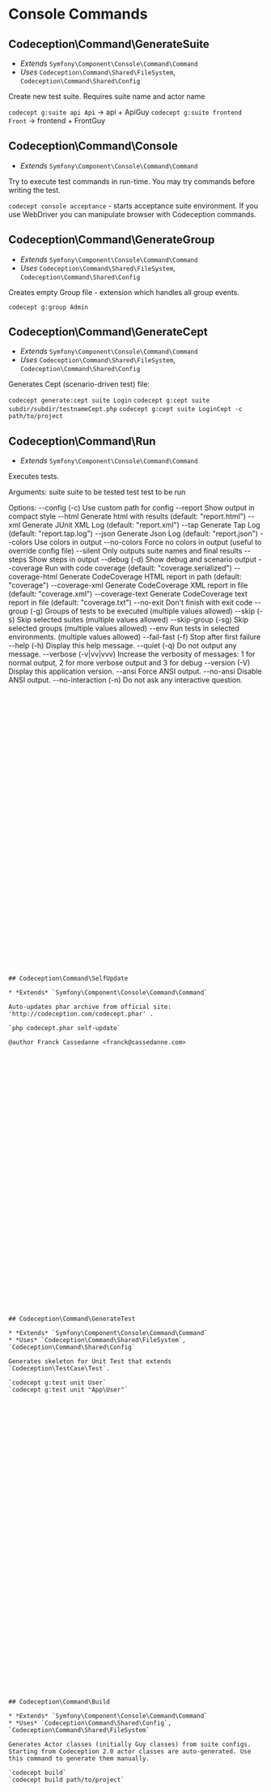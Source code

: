 # Console Commands

## Codeception\Command\GenerateSuite

* *Extends* `Symfony\Component\Console\Command\Command`
* *Uses* `Codeception\Command\Shared\FileSystem`, `Codeception\Command\Shared\Config`

Create new test suite. Requires suite name and actor name

`codecept g:suite api Api` -> api + ApiGuy
`codecept g:suite frontend Front` -> frontend + FrontGuy












































## Codeception\Command\Console

* *Extends* `Symfony\Component\Console\Command\Command`

Try to execute test commands in run-time. You may try commands before writing the test.

`codecept console acceptance` - starts acceptance suite environment. If you use WebDriver you can manipulate browser with Codeception commands.






































## Codeception\Command\GenerateGroup

* *Extends* `Symfony\Component\Console\Command\Command`
* *Uses* `Codeception\Command\Shared\FileSystem`, `Codeception\Command\Shared\Config`

Creates empty Group file - extension which handles all group events.

`codecept g:group Admin`











































## Codeception\Command\GenerateCept

* *Extends* `Symfony\Component\Console\Command\Command`
* *Uses* `Codeception\Command\Shared\FileSystem`, `Codeception\Command\Shared\Config`

Generates Cept (scenario-driven test) file:

`codecept generate:cept suite Login`
`codecept g:cept suite subdir/subdir/testnameCept.php`
`codecept g:cept suite LoginCept -c path/to/project`












































## Codeception\Command\Run

* *Extends* `Symfony\Component\Console\Command\Command`

Executes tests.

Arguments:
 suite                 suite to be tested
 test                  test to be run

Options:
 --config (-c)         Use custom path for config
 --report              Show output in compact style
 --html                Generate html with results (default: "report.html")
 --xml                 Generate JUnit XML Log (default: "report.xml")
 --tap                 Generate Tap Log (default: "report.tap.log")
 --json                Generate Json Log (default: "report.json")
 --colors              Use colors in output
 --no-colors           Force no colors in output (useful to override config file)
 --silent              Only outputs suite names and final results
 --steps               Show steps in output
 --debug (-d)          Show debug and scenario output
 --coverage            Run with code coverage (default: "coverage.serialized")
 --coverage-html       Generate CodeCoverage HTML report in path (default: "coverage")
 --coverage-xml        Generate CodeCoverage XML report in file (default: "coverage.xml")
 --coverage-text       Generate CodeCoverage text report in file (default: "coverage.txt")
 --no-exit             Don't finish with exit code
 --group (-g)          Groups of tests to be executed (multiple values allowed)
 --skip (-s)           Skip selected suites (multiple values allowed)
 --skip-group (-sg)    Skip selected groups (multiple values allowed)
 --env                 Run tests in selected environments. (multiple values allowed)
 --fail-fast (-f)      Stop after first failure
 --help (-h)           Display this help message.
 --quiet (-q)          Do not output any message.
 --verbose (-v|vv|vvv) Increase the verbosity of messages: 1 for normal output, 2 for more verbose output and 3 for debug
 --version (-V)        Display this application version.
 --ansi                Force ANSI output.
 --no-ansi             Disable ANSI output.
 --no-interaction (-n) Do not ask any interactive question.
```








































## Codeception\Command\SelfUpdate

* *Extends* `Symfony\Component\Console\Command\Command`

Auto-updates phar archive from official site: 'http://codeception.com/codecept.phar' .

`php codecept.phar self-update`

@author Franck Cassedanne <franck@cassedanne.com>






































## Codeception\Command\GenerateTest

* *Extends* `Symfony\Component\Console\Command\Command`
* *Uses* `Codeception\Command\Shared\FileSystem`, `Codeception\Command\Shared\Config`

Generates skeleton for Unit Test that extends `Codeception\TestCase\Test`.

`codecept g:test unit User`
`codecept g:test unit "App\User"`











































## Codeception\Command\Build

* *Extends* `Symfony\Component\Console\Command\Command`
* *Uses* `Codeception\Command\Shared\Config`, `Codeception\Command\Shared\FileSystem`

Generates Actor classes (initially Guy classes) from suite configs.
Starting from Codeception 2.0 actor classes are auto-generated. Use this command to generate them manually.

`codecept build`
`codecept build path/to/project`












































## Codeception\Command\GenerateHelper

* *Extends* `Symfony\Component\Console\Command\Command`
* *Uses* `Codeception\Command\Shared\FileSystem`, `Codeception\Command\Shared\Config`

Creates empty Helper class.

`codecept g:helper MyHelper`












































## Codeception\Command\Bootstrap

* *Extends* `Symfony\Component\Console\Command\Command`

Creates default config, tests directory and sample suites for current project. Use this command to start building a test suite.
You will be asked to choose one of the actors that will be used in tests. To skip this question run bootstrap with `--silent` option.

`codecept bootstrap` creates `tests` dir and `codeception.yml` in current dir.
`codecept bootstrap --namespace Frontend` - creates tests, and use `Frontend` namespace for actor classes and helpers.
`codecept bootstrap --actor Wizard` - sets actor as Wizard, to have `TestWizard` actor in tests.
`codecept bootstrap path/to/the/project` - provide different path to a project, where tests should be placed








































## Codeception\Command\GeneratePhpUnit

* *Extends* `Symfony\Component\Console\Command\Command`
* *Uses* `Codeception\Command\Shared\FileSystem`, `Codeception\Command\Shared\Config`

Generates skeleton for unit test as in classical PHPUnit.

`codecept g:phpunit unit UserTest`
`codecept g:phpunit unit User`
`codecept g:phpunit unit "App\User"`












































## Codeception\Command\GenerateScenarios

* *Extends* `Symfony\Component\Console\Command\Command`
* *Uses* `Codeception\Command\Shared\FileSystem`, `Codeception\Command\Shared\Config`

Generates user-friendly text scenarios from scenario-driven tests (Cest, Cept).

`codecept g:scenarios acceptance` - for all acceptance tests
`codecept g:scenarios acceptance --format html` - in html format
`codecept g:scenarios acceptance --path doc` - generate scenarios to `doc` dir
















































## Codeception\Command\GenerateStepObject

* *Extends* `Symfony\Component\Console\Command\Command`
* *Uses* `Codeception\Command\Shared\FileSystem`, `Codeception\Command\Shared\Config`

Generates StepObject class. You will be asked for steps you want to implement.

`codecept g:step acceptance AdminSteps`
`codecept g:step acceptance UserSteps --silent` - skip action questions












































## Codeception\Command\Clean

* *Extends* `Symfony\Component\Console\Command\Command`
* *Uses* `Codeception\Command\Shared\Config`

Cleans `log` directory
`codecept clean`
`codecept clean -c path/to/project`





































## Codeception\Command\GenerateCest

* *Extends* `Symfony\Component\Console\Command\Command`
* *Uses* `Codeception\Command\Shared\FileSystem`, `Codeception\Command\Shared\Config`

Generates Cest (scenario-driven object-oriented test) file:

`codecept generate:cest suite Login`
`codecept g:cest suite subdir/subdir/testnameCest.php`
`codecept g:cest suite LoginCest -c path/to/project`
`codecept g:cest "App\Login"`












































## Codeception\Command\GeneratePageObject

* *Extends* `Symfony\Component\Console\Command\Command`
* *Uses* `Codeception\Command\Shared\FileSystem`, `Codeception\Command\Shared\Config`

Generates PageObject. Can be generated either globally, or just for one suite.
If PageObject is generated globally it will act as UIMap, without any logic in it.

`codecept g:page Login`
`codecept g:page Registration`
`codecept g:page acceptance Login`













































